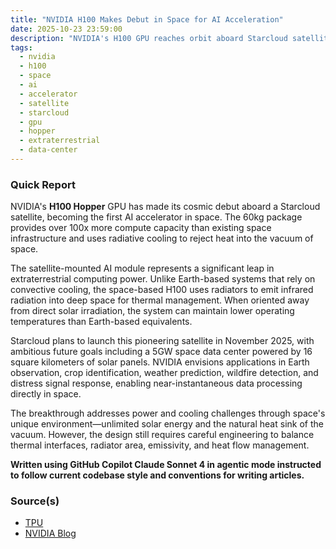 ```yaml
---
title: "NVIDIA H100 Makes Debut in Space for AI Acceleration"
date: 2025-10-23 23:59:00
description: "NVIDIA's H100 GPU reaches orbit aboard Starcloud satellite, marking first AI accelerator in space with 100x more compute power than existing infrastructure."
tags:
  - nvidia
  - h100
  - space
  - ai
  - accelerator
  - satellite
  - starcloud
  - gpu
  - hopper
  - extraterrestrial
  - data-center
---
```


### Quick Report

NVIDIA\'s **H100 Hopper** GPU has made its cosmic debut aboard a Starcloud satellite, becoming the first AI accelerator in space. The 60kg package provides over 100x more compute capacity than existing space infrastructure and uses radiative cooling to reject heat into the vacuum of space.
<!-- more -->

The satellite-mounted AI module represents a significant leap in extraterrestrial computing power. Unlike Earth-based systems that rely on convective cooling, the space-based H100 uses radiators to emit infrared radiation into deep space for thermal management. When oriented away from direct solar irradiation, the system can maintain lower operating temperatures than Earth-based equivalents.

Starcloud plans to launch this pioneering satellite in November 2025, with ambitious future goals including a 5GW space data center powered by 16 square kilometers of solar panels. NVIDIA envisions applications in Earth observation, crop identification, weather prediction, wildfire detection, and distress signal response, enabling near-instantaneous data processing directly in space.

The breakthrough addresses power and cooling challenges through space\'s unique environment—unlimited solar energy and the natural heat sink of the vacuum. However, the design still requires careful engineering to balance thermal interfaces, radiator area, emissivity, and heat flow management.

**Written using GitHub Copilot Claude Sonnet 4 in agentic mode instructed to follow current codebase style and conventions for writing articles.**

### Source(s)

- [TPU][def]
- [NVIDIA Blog][def2]

[def]: https://www.techpowerup.com/342141/nvidia-h100-makes-its-cosmic-debut-as-the-first-ai-accelerator-in-space
[def2]: https://blogs.nvidia.com/blog/starcloud/?linkId=100000388085273
